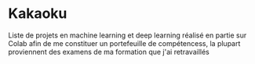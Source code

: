 # Kakaoku

Liste de projets en machine learning et deep learning réalisé en partie sur Colab afin de me constituer un portefeuille de compétencess, la plupart proviennent
des examens de ma formation que j'ai retravaillés

